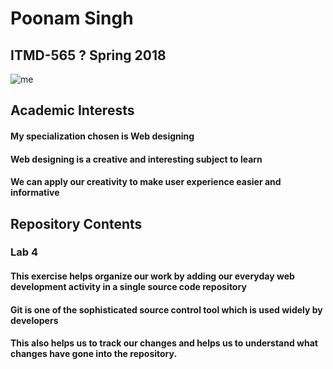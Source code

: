# Poonam Singh

## ITMD-565 ? Spring 2018

![me](https://user-images.githubusercontent.com/35971245/36942749-68c98e0e-1fa0-11e8-8cf1-849d475d8d62.jpg)
## Academic Interests
#### My specialization chosen is Web designing 
#### Web designing is a creative and interesting subject to learn
#### We can apply our creativity to make user experience easier and informative
## Repository Contents
### Lab 4
#### This exercise helps organize our work by adding our everyday web development activity in a single source code repository
#### Git is one of the sophisticated source control tool which is used widely by developers
#### This also helps us to track our changes and helps us to understand what changes have gone into the repository.

